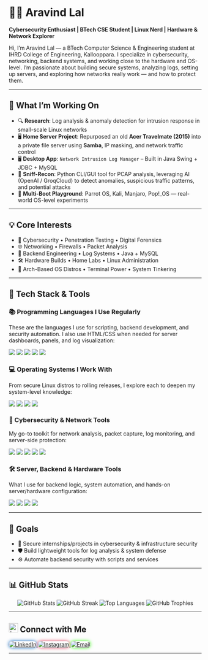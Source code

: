 # 👨‍💻 Aravind Lal

**Cybersecurity Enthusiast | BTech CSE Student | Linux Nerd | Hardware & Network Explorer**

Hi, I’m Aravind Lal — a BTech Computer Science & Engineering student at IHRD College of Engineering, Kallooppara. I specialize in cybersecurity, networking, backend systems, and working close to the hardware and OS-level. I’m passionate about building secure systems, analyzing logs, setting up servers, and exploring how networks really work — and how to protect them.

---

## 🚀 What I’m Working On

- 🔍 **Research**: Log analysis & anomaly detection for intrusion response in small-scale Linux networks  
- 🖥️ **Home Server Project**: Repurposed an old **Acer Travelmate (2015)** into a private file server using **Samba**, IP masking, and network traffic control  
- 🖥 **Desktop App**: `Network Intrusion Log Manager` – Built in Java Swing + JDBC + MySQL  
- 📡 **Sniff-Recon**: Python CLI/GUI tool for PCAP analysis, leveraging AI (OpenAI / GroqCloud) to detect anomalies, suspicious traffic patterns, and potential attacks  
- 🧪 **Multi-Boot Playground**: Parrot OS, Kali, Manjaro, Pop!_OS — real-world OS-level experiments  


---

## 💡 Core Interests

- 🔐 Cybersecurity • Penetration Testing • Digital Forensics  
- 🌐 Networking • Firewalls • Packet Analysis  
- 🧱 Backend Engineering • Log Systems • Java + MySQL  
- 🛠️ Hardware Builds • Home Labs • Linux Administration  
- 🧠 Arch-Based OS Distros • Terminal Power • System Tinkering  

---

## 🧰 Tech Stack & Tools

### 📚 Programming Languages I Use Regularly
These are the languages I use for scripting, backend development, and security automation. I also use HTML/CSS when needed for server dashboards, panels, and log visualization:

<p>
  <img src="https://img.shields.io/badge/Python-3670A0?style=for-the-badge&logo=python&logoColor=white">
  <img src="https://img.shields.io/badge/Java-ED8B00?style=for-the-badge&logo=java&logoColor=white">
  <img src="https://img.shields.io/badge/C-00599C?style=for-the-badge&logo=c&logoColor=white">
  <img src="https://img.shields.io/badge/HTML5-E34F26?style=for-the-badge&logo=html5&logoColor=white">
  <img src="https://img.shields.io/badge/CSS3-1572B6?style=for-the-badge&logo=css3&logoColor=white">
</p>

### 💻 Operating Systems I Work With
From secure Linux distros to rolling releases, I explore each to deepen my system-level knowledge:

<p>
  <img src="https://img.shields.io/badge/Arch-1793D1?style=for-the-badge&logo=arch-linux&logoColor=white">
  <img src="https://img.shields.io/badge/Kali-557C94?style=for-the-badge&logo=kali-linux&logoColor=white">
  <img src="https://img.shields.io/badge/Parrot-1F9AFE?style=for-the-badge&logo=parrot-security&logoColor=white">
  <img src="https://img.shields.io/badge/Manjaro-35BF5C?style=for-the-badge&logo=manjaro&logoColor=white">
</p>

### 🔐 Cybersecurity & Network Tools
My go-to toolkit for network analysis, packet capture, log monitoring, and server-side protection:

<p>
  <img src="https://img.shields.io/badge/Nmap-004d7a?style=for-the-badge&logo=nmap&logoColor=white">
  <img src="https://img.shields.io/badge/Wireshark-1679A7?style=for-the-badge&logo=wireshark&logoColor=white">
  <img src="https://img.shields.io/badge/Burp%20Suite-ff6633?style=for-the-badge&logo=burpsuite&logoColor=white">
  <img src="https://img.shields.io/badge/Fail2Ban-blue?style=for-the-badge">
  <img src="https://img.shields.io/badge/iptables-grey?style=for-the-badge">
</p>

### 🛠️ Server, Backend & Hardware Tools
What I use for backend logic, system automation, and hands-on server/hardware configuration:

<p>
  <img src="https://img.shields.io/badge/Linux-FCC624?style=for-the-badge&logo=linux&logoColor=black">
  <img src="https://img.shields.io/badge/Bash-121011?style=for-the-badge&logo=gnubash&logoColor=white">
  <img src="https://img.shields.io/badge/MySQL-00000F?style=for-the-badge&logo=mysql&logoColor=white">
  <img src="https://img.shields.io/badge/Swing-A100FF?style=for-the-badge">
</p>

---


## 🎯 Goals

- 🔐 Secure internships/projects in cybersecurity & infrastructure security  
- 🛡️ Build lightweight tools for log analysis & system defense  
- ⚙️ Automate backend security with scripts and services  

---

## 📊 GitHub Stats
<div align="center">
  <img src="https://github-readme-stats.vercel.app/api?username=mfscpayload-690&show_icons=true&theme=tokyonight&hide_border=true&border_radius=12&card_width=500" alt="GitHub Stats" loading="lazy">
  <img src="https://streak-stats.vercel.app/?user=mfscpayload-690&theme=tokyonight&hide_border=true&border_radius=12&card_width=550" alt="GitHub Streak" loading="lazy">
  <img src="https://github-readme-stats.vercel.app/api/top-langs/?username=mfscpayload-690&layout=compact&theme=tokyonight&hide_border=true&border_radius=12&card_width=500" alt="Top Languages" loading="lazy">
  <img src="https://github-profile-trophy.vercel.app/?username=mfscpayload-690&theme=onedark&no-frame=true&margin-w=15&margin-h=15" alt="GitHub Trophies" loading="lazy">
</div>

---

## <img src="https://img.icons8.com/ios-filled/30/39FF14/internet--v1.png" alt="Internet" width="24"/> Connect with Me

  <a href="https://www.linkedin.com/in/aravindlal8086/" target="_blank">
    <img src="https://img.shields.io/badge/LinkedIn-0A66C2?style=for-the-badge&logo=linkedin&logoColor=white" alt="LinkedIn" style="border-radius:22px;box-shadow:0 0 10px #0A66C2;">
  </a>
  <a href="https://www.instagram.com/mfscpayload_690_" target="_blank">
    <img src="https://img.shields.io/badge/Instagram-E4405F?style=for-the-badge&logo=instagram&logoColor=white" alt="Instagram" style="border-radius:22px;box-shadow:0 0 10px #E4405F;">
  </a>
  
  <a href="mailto:aravindlal2006@gmail.com">
    <img src="https://img.shields.io/badge/Email-39FF14?style=for-the-badge&logo=gmail&logoColor=white" alt="Email" style="border-radius:20px;box-shadow:0 0 10px #39FF14;">
  </a>
</p>

</div>

---
